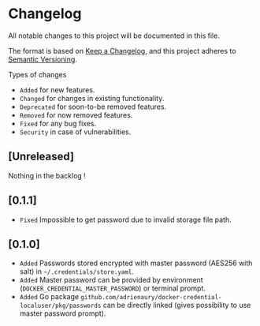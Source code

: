 # Changelog

All notable changes to this project will be documented in this file.

The format is based on [Keep a Changelog](https://keepachangelog.com/en/1.1.0/),
and this project adheres to [Semantic Versioning](https://semver.org/spec/v2.0.0.html).

Types of changes

- `Added` for new features.
- `Changed` for changes in existing functionality.
- `Deprecated` for soon-to-be removed features.
- `Removed` for now removed features.
- `Fixed` for any bug fixes.
- `Security` in case of vulnerabilities.

## [Unreleased]

Nothing in the backlog !

## [0.1.1]

- `Fixed` Impossible to get password due to invalid storage file path.

## [0.1.0]

- `Added` Passwords stored encrypted with master password (AES256 with salt) in `~/.credentials/store.yaml`.
- `Added` Master password can be provided by environment (`DOCKER_CREDENTIAL_MASTER_PASSWORD`) or terminal prompt.
- `Added` Go package `github.com/adrienaury/docker-credential-localuser/pkg/passwords` can be directly linked (gives possibility to use master password prompt).

